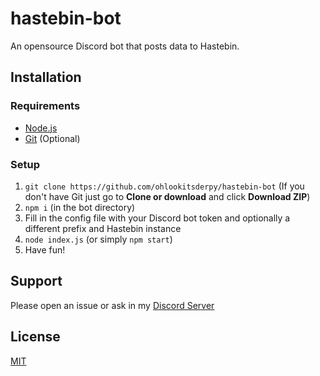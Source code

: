 # hastebin-bot
An opensource Discord bot that posts data to Hastebin.

## Installation
### Requirements
* [Node.js](https://nodejs.org)
* [Git](https://git-scm.com) (Optional)
### Setup
1. ``git clone https://github.com/ohlookitsderpy/hastebin-bot`` (If you don't have Git just go to **Clone or download** and click **Download ZIP**)
2. ``npm i`` (in the bot directory)
3. Fill in the config file with your Discord bot token and optionally a different prefix and Hastebin instance
4. ``node index.js`` (or simply ``npm start``)
5. Have fun!

## Support
Please open an issue or ask in my [Discord Server](https://discord.gg/HJmmmTB)

## License
[MIT](LICENSE)
